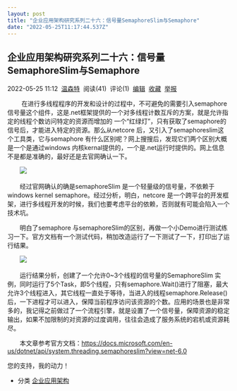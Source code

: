 ```yaml
---
layout: post
title: "企业应用架构研究系列二十六：信号量SemaphoreSlim与Semaphore"
date: "2022-05-25T11:17:44.537Z"
---
```

企业应用架构研究系列二十六：信号量SemaphoreSlim与Semaphore
----------------------------------------

2022-05-25 11:12  [温森特](https://www.cnblogs.com/luking/)  阅读(41)  评论(1)  [编辑](https://i.cnblogs.com/EditPosts.aspx?postid=16110049)  [收藏](javascript:void(0))  [举报](javascript:void(0))

 　　在进行多线程程序的开发和设计的过程中，不可避免的需要引入semaphore信号量这个组件，这是.net框架提供的一个对多线程计数互斥的方案，就是允许指定的线程个数访问特定的资源而增加的 一个“红绿灯”，只有获取了semaphore的信号后，才能进入特定的资源。那么从netcore 后，又引入了semaphoreslim这个工具类，它与semaphore 有什么区别呢？网上搜搜后，发现它们两个区别大概是一个是通过windows 内核kernal提供的，一个是.net运行时提供的。网上信息不是都是准确的，最好还是去官网确认一下。

　　![](https://img2022.cnblogs.com/blog/14623/202205/14623-20220525091433111-206923659.jpg)

　　经过官网确认的确是semaphoreSlim 是一个轻量级的信号量，不依赖于windows kernel semaphore。经过分析，明白，netcore 是一个跨平台的开发框架，进行多线程开发的时候，我们也要考虑平台的依赖，否则就有可能会陷入一个技术坑。

　　明白了semaphore 与semaphoreSlim的区别，再做一个小Demo进行测试练习一下。官方文档有一个测试代码，稍加改造运行了一下测试了一下，打印出了运行结果。

　　![](https://img2022.cnblogs.com/blog/14623/202205/14623-20220525101202833-847542818.jpg)

　　运行结果分析，创建了一个允许0~3个线程的信号量的SemaphoreSlim 实例，同时运行了5个Task，即5个线程，只有semaphore.Wait()进行了阻塞，最大允许3个线程进入，其它线程一直处于等待，当进入的线程semaphore.Release()后，一下进程才可以进入，保障当前程序访问该资源的个数。应用的场景也是非常多的，我记得之前做过了一个流程引擎，就是设置了一个信号量，保障资源的稳定输出，如果不加限制的对资源的过度调用，往往会造成了服务系统的宕机或资源耗尽。

　　本文章参考官方文档：https://docs.microsoft.com/en-us/dotnet/api/system.threading.semaphoreslim?view=net-6.0

您的支持，我的动力！

*   分类 [企业应用架构](https://www.cnblogs.com/luking/category/2123905.html)